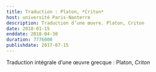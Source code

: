 ```yaml
---
title: Traduction : Platon, *Criton*
host: université Paris-Nanterre
description: Traduction d’une œuvre. Platon, Criton
date: 2018-01-15
enddate: 2018-04-30
duration: 7776000
publishdate: 2017-07-15
---
```


Traduction intégrale d’une œuvre grecque : Platon, *Criton*
